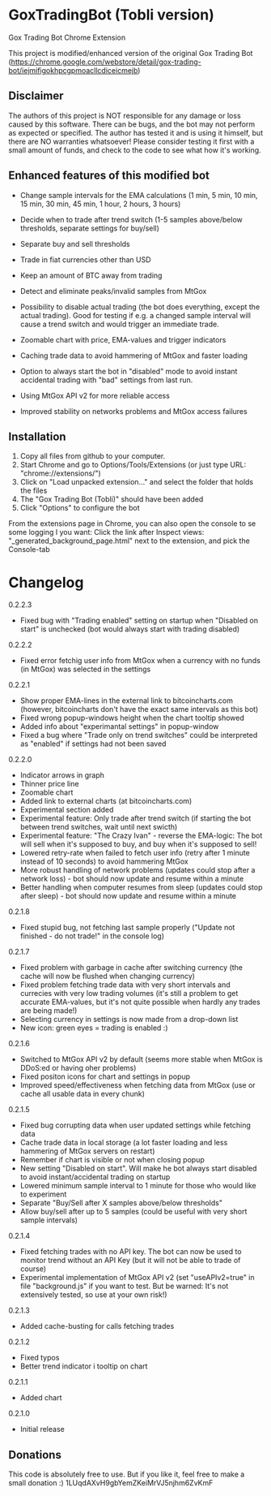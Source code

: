 GoxTradingBot (Tobli version)
=============================

Gox Trading Bot Chrome Extension

This project is modified/enhanced version of the original Gox Trading Bot (https://chrome.google.com/webstore/detail/gox-trading-bot/iejmifigokhpcgpmoacllcdiceicmejb)


Disclaimer
----------
The authors of this project is NOT responsible for any damage or loss caused by this software.
There can be bugs, and the bot may not perform as expected or specified.
The author has tested it and is using it himself, but there are NO warranties whatsoever!
Please consider testing it first with a small amount of funds, and check to the code to see what how it's working.



Enhanced features of this modified bot
--------------------------------------

 * Change sample intervals for the EMA calculations (1 min, 5 min, 10 min, 15 min, 30 min, 45 min, 1 hour, 2 hours, 3 hours)
 
 * Decide when to trade after trend switch (1-5 samples above/below thresholds, separate settings for buy/sell)
 
 * Separate buy and sell thresholds
 
 * Trade in fiat currencies other than USD
 
 * Keep an amount of BTC away from trading
 
 * Detect and eliminate peaks/invalid samples from MtGox

 * Possibility to disable actual trading (the bot does everything, except the actual trading). Good for testing if e.g. a changed sample interval will cause a trend switch and would trigger an immediate trade.
 
 * Zoomable chart with price, EMA-values and trigger indicators

 * Caching trade data to avoid hammering of MtGox and faster loading
 
 * Option to always start the bot in "disabled" mode to avoid instant accidental trading with "bad" settings from last run.
 
 * Using MtGox API v2 for more reliable access
 
 * Improved stability on networks problems and MtGox access failures
 


	
Installation
------------

1. Copy all files from github to your computer.
2. Start Chrome and go to Options/Tools/Extensions (or just type URL: "chrome://extensions/")
3. Click on "Load unpacked extension..." and select the folder that holds the files 
4. The "Gox Trading Bot (Tobli)" should have been added
5. Click "Options" to configure the bot

From the extensions page in Chrome, you can also open the console to se some logging I you want:
Click the link after Inspect views: "_generated_background_page.html" next to the extension, and pick the Console-tab



Changelog
=========

0.2.2.3
- Fixed bug with "Trading enabled" setting on startup when "Disabled on start" is unchecked (bot would always start with trading disabled)

0.2.2.2
- Fixed error fetchig user info from MtGox when a currency with no funds (in MtGox) was selected in the settings

0.2.2.1
- Show proper EMA-lines in the external link to bitcoincharts.com (however, bitcoincharts don't have the exact same intervals as this bot)
- Fixed wrong popup-windows height when the chart tooltip showed
- Added info about "experimantal settings" in popup-window
- Fixed a bug where "Trade only on trend switches" could be interpreted as "enabled" if settings had not been saved

0.2.2.0
- Indicator arrows in graph
- Thinner price line
- Zoomable chart
- Added link to external charts (at bitcoincharts.com)
- Experimental section added
- Experimental feature: Only trade after trend switch (if starting the bot between trend switches, wait until next swicth)
- Experimental feature: "The Crazy Ivan" - reverse the EMA-logic: The bot will sell when it's supposed to buy, and buy when it's supposed to sell!
- Lowered retry-rate when failed to fetch user info (retry after 1 minute instead of 10 seconds) to avoid hammering MtGox
- More robust handling of network problems (updates could stop after a network loss) - bot should now update and resume within a minute
- Better handling when computer resumes from sleep (updates could stop after sleep) - bot should now update and resume within a minute

0.2.1.8
- Fixed stupid bug, not fetching last sample properly ("Update not finished - do not trade!" in the console log)

0.2.1.7
- Fixed problem with garbage in cache after switching currency (the cache will now be flushed when changing currency)
- Fixed problem fetching trade data with very short intervals and currecies with very low trading volumes (it's still a problem to get accurate EMA-values, but it's not quite possible when hardly any trades are being made!)
- Selecting currency in settings is now made from a drop-down list
- New icon: green eyes = trading is enabled :)

0.2.1.6
- Switched to MtGox API v2 by default (seems more stable when MtGox is DDoS:ed or having oher problems)
- Fixed positon icons for chart and settings in popup
- Improved speed/effectiveness when fetching data from MtGox (use or cache all usable data in every chunk)

0.2.1.5
- Fixed bug corrupting data when user updated settings while fetching data
- Cache trade data in local storage (a lot faster loading and less hammering of MtGox servers on restart)
- Remember if chart is visible or not when closing popup
- New setting "Disabled on start". Will make he bot always start disabled to avoid instant/accidental trading on startup
- Lowered minimum sample interval to 1 minute for those who would like to experiment
- Separate "Buy/Sell after X samples above/below thresholds"
- Allow buy/sell after up to 5 samples (could be useful with very short sample intervals)

0.2.1.4
- Fixed fetching trades with no API key. The bot can now be used to monitor trend without an API Key (but it will not be able to trade of course)
- Experimental implementation of MtGox API v2 (set "useAPIv2=true" in file "background.js" if you want to test. But be warned: It's not extensively tested, so use at your own risk!)

0.2.1.3
- Added cache-busting for calls fetching trades

0.2.1.2
- Fixed typos
- Better trend indicator i tooltip on chart

0.2.1.1
- Added chart

0.2.1.0
- Initial release


Donations
---------
This code is absolutely free to use.
But if you like it, feel free to make a small donation :)
1LUqdAXvH9gbYemZKeiMrVJ5njhm6ZvKmF
